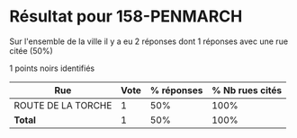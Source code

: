 # Résultat pour 158-PENMARCH

Sur l'ensemble de la ville il y a eu 2 réponses dont 1 réponses avec une rue citée (50%)

1 points noirs identifiés

| Rue | Vote | % réponses | % Nb rues cités|
|-----|------|------------|----------------|
| ROUTE DE LA TORCHE | 1 | 50% | 100%|
| **Total** | 1 | 50% | 100%|
